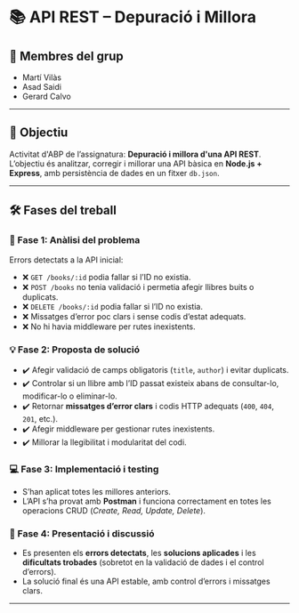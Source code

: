 # 📚 API REST – Depuració i Millora

## 👥 Membres del grup
- Martí Vilàs  
- Asad Saidi  
- Gerard Calvo  

---

## 🎯 Objectiu
Activitat d'ABP de l’assignatura: **Depuració i millora d'una API REST**.  
L’objectiu és analitzar, corregir i millorar una API bàsica en **Node.js + Express**, amb persistència de dades en un fitxer `db.json`.

---

## 🛠️ Fases del treball

### 🔎 Fase 1: Anàlisi del problema
Errors detectats a la API inicial:
- ❌ `GET /books/:id` podia fallar si l’ID no existia.  
- ❌ `POST /books` no tenia validació i permetia afegir llibres buits o duplicats.  
- ❌ `DELETE /books/:id` podia fallar si l’ID no existia.  
- ❌ Missatges d’error poc clars i sense codis d’estat adequats.  
- ❌ No hi havia middleware per rutes inexistents.

### 💡 Fase 2: Proposta de solució
- ✔️ Afegir validació de camps obligatoris (`title`, `author`) i evitar duplicats.  
- ✔️ Controlar si un llibre amb l’ID passat existeix abans de consultar-lo, modificar-lo o eliminar-lo.  
- ✔️ Retornar **missatges d’error clars** i codis HTTP adequats (`400`, `404`, `201`, etc.).  
- ✔️ Afegir middleware per gestionar rutes inexistents.  
- ✔️ Millorar la llegibilitat i modularitat del codi.

### 💻 Fase 3: Implementació i testing
- S’han aplicat totes les millores anteriors.  
- L’API s’ha provat amb **Postman** i funciona correctament en totes les operacions CRUD (*Create, Read, Update, Delete*).  

### 📢 Fase 4: Presentació i discussió
- Es presenten els **errors detectats**, les **solucions aplicades** i les **dificultats trobades** (sobretot en la validació de dades i el control d’errors).  
- La solució final és una API estable, amb control d’errors i missatges clars.

---
